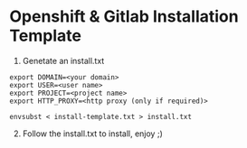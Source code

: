 # Openshift & Gitlab Installation Template

1. Genetate an install.txt

```
export DOMAIN=<your domain>
export USER=<user name>
export PROJECT=<project name>
export HTTP_PROXY=<http proxy (only if required)>

envsubst < install-template.txt > install.txt
```

2. Follow the install.txt to install, enjoy ;)
